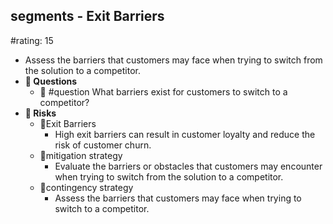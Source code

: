 ## segments - Exit Barriers
#rating: 15
- Assess the barriers that customers may face when trying to switch from the solution to a competitor.
- **💭 Questions**
  - 💭 #question What barriers exist for customers to switch to a competitor?
- **🚨 Risks**
  - 🚨Exit Barriers
    - High exit barriers can result in customer loyalty and reduce the risk of customer churn.
  - 🚨mitigation strategy
    - Evaluate the barriers or obstacles that customers may encounter when trying to switch from the solution to a competitor.
  - 🚨contingency strategy
    - Assess the barriers that customers may face when trying to switch to a competitor.


